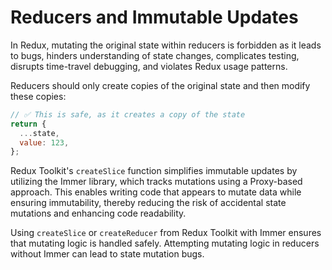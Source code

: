 # Reducers and Immutable Updates

In Redux, mutating the original state within reducers is forbidden as it leads to bugs, hinders understanding of state changes, complicates testing, disrupts time-travel debugging, and violates Redux usage patterns.

Reducers should only create copies of the original state and then modify these copies:

```javascript
// ✅ This is safe, as it creates a copy of the state
return {
  ...state,
  value: 123,
};
```

Redux Toolkit's `createSlice` function simplifies immutable updates by utilizing the Immer library, which tracks mutations using a Proxy-based approach. This enables writing code that appears to mutate data while ensuring immutability, thereby reducing the risk of accidental state mutations and enhancing code readability.

Using `createSlice` or `createReducer` from Redux Toolkit with Immer ensures that mutating logic is handled safely. Attempting mutating logic in reducers without Immer can lead to state mutation bugs.
